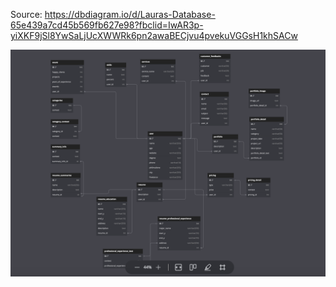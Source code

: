 Source: https://dbdiagram.io/d/Lauras-Database-65e439a7cd45b569fb627e98?fbclid=IwAR3p-yiXKF9jSl8YwSaLjUcXWWRk6pn2awaBECjvu4pvekuVGGsH1khSACw

![alt text](image.png)
